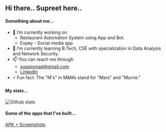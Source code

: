 ## Hi there.. Supreet here..

#### Something about me...

- 🔭 I’m currently working on 
     - Restaurant Automation System using App and Bot.
     - Expey - Social media app
- 🌱 I’m currently learning B.Tech, CSE with specialization in Data Analysis and Network Security.
- 📫 You can reach me through 
     - suppironad@gmail.com
     - [LinkedIn](https://www.linkedin.com/in/supreet-ronad/)
- ⚡ Fun fact: The "M's" in M&Ms stand for "Mars" and "Murrie."


#### My stats...

![Github stats](https://github-readme-stats.vercel.app/api?username=SupreetRonad)

#### Some of the apps that I've built...

[APK + Screenshots](https://drive.google.com/drive/folders/1Q_7CsLuHp1WM1Gpf9f7YwWtv8PVWpBsM?usp=sharing)

